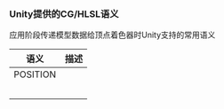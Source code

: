 ### Unity提供的CG/HLSL语义

应用阶段传递模型数据给顶点着色器时Unity支持的常用语义

| 语义     | 描述 |
| -------- | ---- |
| POSITION |      |
|          |      |
|          |      |
|          |      |
|          |      |
|          |      |

